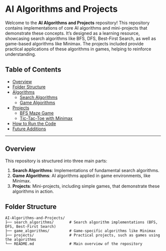 # AI Algorithms and Projects

Welcome to the **AI Algorithms and Projects** repository! This repository contains implementations of core AI algorithms and mini-projects that demonstrate these concepts. It’s designed as a learning resource, showcasing search algorithms like BFS, DFS, Best-First Search, as well as game-based algorithms like Minimax. The projects included provide practical applications of these algorithms in games, helping to reinforce understanding.

## Table of Contents
- [Overview](#overview)
- [Folder Structure](#folder-structure)
- [Algorithms](#algorithms)
  - [Search Algorithms](#search-algorithms)
  - [Game Algorithms](#game-algorithms)
- [Projects](#projects)
  - [BFS Maze Game](#bfs-maze-game)
  - [Tic-Tac-Toe with Minimax](#tic-tac-toe-with-minimax)
- [How to Run the Code](#how-to-run-the-code)
- [Future Additions](#future-additions)

---

## Overview

This repository is structured into three main parts:
1. **Search Algorithms**: Implementations of fundamental search algorithms.
2. **Game Algorithms**: AI algorithms applied in game environments, like Minimax.
3. **Projects**: Mini-projects, including simple games, that demonstrate these algorithms in action.

## Folder Structure

```plaintext
AI-Algorithms-and-Projects/
├── search_algorithms/       # Search algorithm implementations (BFS, DFS, Best-First Search)
├── game_algorithms/         # Game-specific algorithms like Minimax
├── projects/                # Practical projects, such as games using the algorithms
└── README.md                # Main overview of the repository
